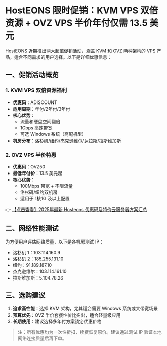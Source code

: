 # HostEONS 限时促销：KVM VPS 双倍资源 + OVZ VPS 半价年付仅需 13.5 美元

HostEONS 近期推出两大超值促销活动，涵盖 KVM 和 OVZ 两种架构的 VPS 产品，适合不同需求的用户选择。以下是详细优惠信息：

## 一、促销活动概览

### 1. KVM VPS 双倍资源福利
- **优惠码**：ADISCOUNT
- **适用周期**：年付/2年付/3年付
- **核心优势**：
  - 流量和硬盘空间翻倍
  - 1Gbps 高速带宽
  - 可选 Windows 系统（高配机型）
- **机房分布**：洛杉矶/纽约/杰克逊维尔/达拉斯/拉斯维加斯

### 2. OVZ VPS 半价特惠
- **优惠码**：OVZ50  
- **最低年付价**：13.5 美元起
- **核心优势**：
  - 100Mbps 带宽 + 不限流量
  - 洛杉矶/纽约双机房
  - 适用于 1核1G 及以上配置

👉 [【点击查看】2025年最新 Hosteons 优惠码及特价云服务器方案汇总](https://bit.ly/hosteons)

## 二、网络性能测试
为方便用户评估网络质量，以下是各机房测试 IP：
- 洛杉矶 1：103.114.160.9
- 洛杉矶 2：185.255.131.10  
- 纽约：91.189.187.10
- 杰克逊维尔：103.114.161.10
- 拉斯维加斯：5.104.78.26

## 三、选购建议
1. **追求高性能**：选择 KVM 架构，尤其适合需要 Windows 系统或大带宽场景
2. **预算优先**：OVZ 半价套餐性价比突出，适合轻量级应用
3. **长期使用**：建议选择多年付方案锁定优惠价格

> 注：所有优惠均为一次性折扣，续费恢复原价。建议通过测试 IP 验证本地网络连接质量后再下单。